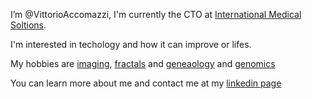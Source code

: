 I’m @VittorioAccomazzi, I'm currently the CTO at [International Medical Soltions](https://imstsvc.com/).

I'm interested in techology and how it can improve or lifes. 

My hobbies are [imaging](https://vittorioaccomazzi.github.io/Artist/index.html), [fractals](http://julia-live.s3-website-us-east-1.amazonaws.com/) and [geneaology](https://accomazzo.org/) and [genomics](https://vittorioaccomazzi.github.io/snpsandme/)

You can learn more about me and contact me at my [linkedin page](https://www.linkedin.com/in/Vittorio-Accomazzi/)

<!---
VittorioAccomazzi/VittorioAccomazzi is a ✨ special ✨ repository because its `README.md` (this file) appears on your GitHub profile.
You can click the Preview link to take a look at your changes.
--->
